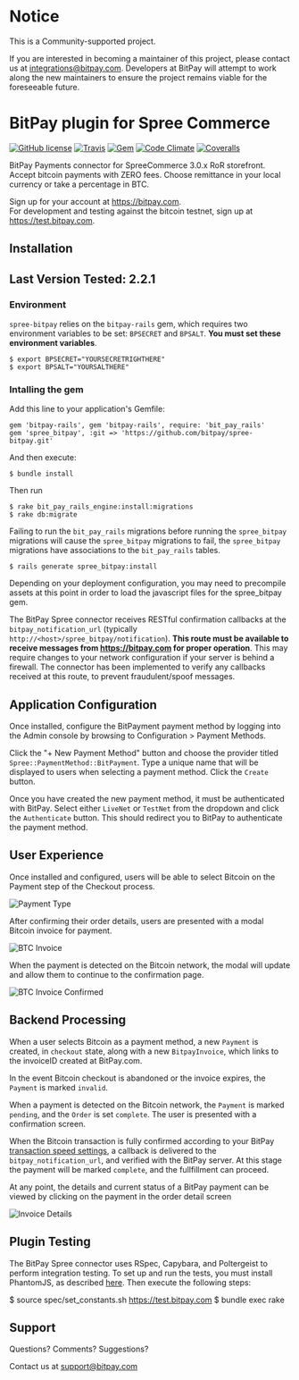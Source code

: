 # Notice

This is a Community-supported project.

If you are interested in becoming a maintainer of this project, please contact us at integrations@bitpay.com. Developers at BitPay will attempt to work along the new maintainers to ensure the project remains viable for the foreseeable future.

# BitPay plugin for Spree Commerce

[![GitHub license](https://img.shields.io/badge/license-MIT-blue.svg?style=flat-square)](https://raw.githubusercontent.com/bitpay/spree-bitpay/master/LICENSE.txt)
[![Travis](https://img.shields.io/travis/bitpay/spree-bitpay.svg?style=flat-square)](https://travis-ci.org/bitpay/spree-bitpay)
[![Gem](https://img.shields.io/gem/v/spree_bitpay.svg?style=flat-square)](https://rubygems.org/gems/spree_bitpay)
[![Code Climate](https://img.shields.io/codeclimate/github/bitpay/spree-bitpay.svg?style=flat-square)](https://codeclimate.com/github/bitpay/spree-bitpay)
[![Coveralls](https://img.shields.io/coveralls/bitpay/spree-bitpay.svg?style=flat-square)](https://coveralls.io/r/bitpay/spree-bitpay)

BitPay Payments connector for SpreeCommerce 3.0.x RoR storefront.  Accept bitcoin payments with ZERO fees.  Choose remittance in your local currency or take a percentage in BTC.  

Sign up for your account at https://bitpay.com.  
For development and testing against the bitcoin testnet, sign up at https://test.bitpay.com.

## Installation

## Last Version Tested: 2.2.1

### Environment

`spree-bitpay` relies on the `bitpay-rails` gem, which requires two environment variables to be set: `BPSECRET` and `BPSALT`. **You must set these environment variables**.

    $ export BPSECRET="YOURSECRETRIGHTHERE"
    $ export BPSALT="YOURSALTHERE"

### Intalling the gem

Add this line to your application's Gemfile:

    gem 'bitpay-rails', gem 'bitpay-rails', require: 'bit_pay_rails'
    gem 'spree_bitpay', :git => 'https://github.com/bitpay/spree-bitpay.git'

And then execute:

    $ bundle install

Then run

    $ rake bit_pay_rails_engine:install:migrations
    $ rake db:migrate

Failing to run the `bit_pay_rails` migrations before running the `spree_bitpay` migrations will cause the `spree_bitpay` migrations to fail, the `spree_bitpay` migrations have associations to the `bit_pay_rails` tables.

    $ rails generate spree_bitpay:install

Depending on your deployment configuration, you may need to precompile assets at this point in order to load the javascript files for the spree_bitpay gem.

The BitPay Spree connector receives RESTful confirmation callbacks at the `bitpay_notification_url` (typically `http://<host>/spree_bitpay/notification`).  **This route must be available to receive messages from https://bitpay.com for proper operation**.  This may require changes to your network configuration if your server is behind a firewall.  The connector has been implemented to verify any callbacks received at this route, to prevent fraudulent/spoof messages.

## Application Configuration

Once installed, configure the BitPayment payment method by logging into the Admin console by browsing to Configuration > Payment Methods.

Click the  "+ New Payment Method" button and choose the provider titled `Spree::PaymentMethod::BitPayment`.  Type a unique name that will be displayed to users when selecting a payment method. Click the `Create` button.

Once you have created the new payment method, it must be authenticated with BitPay. Select either `LiveNet` or `TestNet` from the dropdown and click the `Authenticate` button. This should redirect you to BitPay to authenticate the payment method.

## User Experience

Once installed and configured, users will be able to select Bitcoin on the Payment step of the Checkout process.

![Payment Type](https://cloud.githubusercontent.com/assets/4770544/6882661/470ce9d0-d54a-11e4-83ac-e29d8bb04310.png)

After confirming their order details, users are presented with a modal Bitcoin invoice for payment.  

![BTC Invoice](https://cloud.githubusercontent.com/assets/4770544/6882659/46b90216-d54a-11e4-8a5a-94d5ff5392f6.png)

When the payment is detected on the Bitcoin network, the modal will update and allow them to continue to the confirmation page.  

![BTC Invoice Confirmed](https://cloud.githubusercontent.com/assets/4770544/6882658/46b8698c-d54a-11e4-9ec0-5fc83a7a97cf.png)

## Backend Processing

When a user selects Bitcoin as a payment method, a new `Payment` is created, in `checkout` state, along with a new `BitpayInvoice`, which links to the invoiceID created at BitPay.com.

In the event Bitcoin checkout is abandoned or the invoice expires, the `Payment` is marked `invalid`.

When a payment is detected on the Bitcoin network, the `Payment` is marked `pending`, and the `Order` is set `complete`.  The user is presented with a confirmation screen.

When the Bitcoin transaction is fully confirmed according to your BitPay [transaction speed settings](https://bitpay.com/order-settings), a callback is delivered to the `bitpay_notification_url`, and verified with the BitPay server.  At this stage the payment will be marked `complete`, and the fullfillment can proceed.

At any point, the details and current status of a BitPay payment can be viewed by clicking on the payment in the order detail screen

![Invoice Details](https://cloud.githubusercontent.com/assets/4770544/6882660/470a03f0-d54a-11e4-8e2f-0cf82fd6091a.png)


## Plugin Testing

The BitPay Spree connector uses RSpec, Capybara, and Poltergeist to perform integration testing.  To set up and run the tests, you must install PhantomJS, as described [here](https://github.com/teampoltergeist/poltergeist#installing-phantomjs).  Then execute the following steps:

   $ source spec/set_constants.sh https://test.bitpay.com <yourusername> <yourpassword>
   $ bundle exec rake

## Support

Questions?  Comments?  Suggestions?

Contact us at support@bitpay.com
